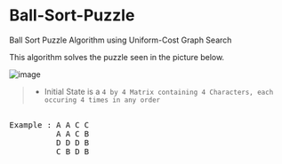 # Ball-Sort-Puzzle
Ball Sort Puzzle Algorithm using Uniform-Cost Graph Search

This algorithm solves the puzzle seen in the picture below.

![image](https://user-images.githubusercontent.com/79465272/147432158-60638aca-5e41-430a-82e1-8a4a6ff0dd5a.png)

>- Initial State is a `4 by 4 Matrix containing 4 Characters, each occuring 4 times in any order`
<pre> 
Example : A A C C
          A A C B
          D D D B
          C B D B
</pre>
